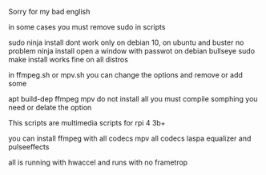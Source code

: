 

Sorry for my bad english

in some cases you must remove sudo in scripts

sudo ninja install dont work only on debian 10, on ubuntu and buster no problem
ninja install open a window with passwot on debian bullseye
sudo make install works fine on all distros

in ffmpeg.sh or mpv.sh you can change the options and remove or add some

apt build-dep ffmpeg mpv do not install all you must compile somphing you need or delate the option


This scripts are multimedia scripts for rpi 4 3b+

you can install ffmpeg with all codecs mpv all codecs laspa equalizer and pulseeffects

all is running with hwaccel and runs with no frametrop








